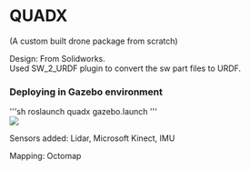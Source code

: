 # QUADX

(A custom built drone package from scratch)<br>

Design: From Solidworks.<br>
Used SW_2_URDF plugin to convert the sw part files to URDF.<br>

<h3>Deploying in Gazebo environment</h3>
'''sh
roslaunch quadx gazebo.launch
'''<br>
<img src="https://github.com/jerriebright/VISUAL-ODOMETRY/blob/main/quadx_description/img/Gazebo.jpeg"/>

Sensors added: Lidar, Microsoft Kinect, IMU<br>

Mapping: Octomap<br>


